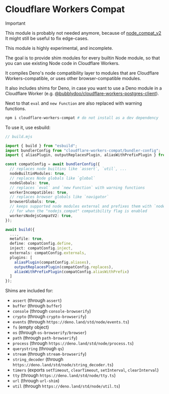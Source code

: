 # Cloudflare Workers Compat

> [!IMPORTANT]
> This module is probably not needed anymore, because of [node_compat_v2](https://developers.cloudflare.com/workers/runtime-apis/nodejs/)
> It might still be useful to fix edge-cases.

This module is highly experimental, and incomplete.

The goal is to provide shim modules for every builtin Node module, so that you can use existing Node code in Cloudflare Workers.

It compiles Deno's node compatibility layer to modules that are Cloudflare Workers-compatible, or uses other browser-compatible modules.

It also includes shims for Deno, in case you want to use a Deno module in a Cloudflare Worker (e.g. [@bubblydoo/cloudflare-workers-postgres-client](https://github.com/bubblydoo/cloudflare-workers-postgres-client)).

Next to that `eval` and `new Function` are also replaced with warning functions.

```bash
npm i cloudflare-workers-compat # do not install as a dev dependency
```

To use it, use esbuild:

```ts
// build.mjs

import { build } from "esbuild";
import bundlerConfig from "cloudflare-workers-compat/bundler-config";
import { aliasPlugin, outputReplacesPlugin, aliasWithPrefixPlugin } from "cloudflare-workers-compat/esbuild";

const compatConfig = await bundlerConfig({
  // replaces node builtins like `assert`, `util`, ...
  nodeBuiltinModules: true,
  // replaces Node globals like `global`
  nodeGlobals: true,
  // replaces `eval` and `new Function` with warning functions
  workerIncompatibles: true,
  // replaces browser globals like `navigator`
  browserGlobals: true,
  // keeps supported node modules external and prefixes them with `node:`,
  // for when the "nodejs_compat" compatibility flag is enabled
  workersNodejsCompatV2: true,
});

await build({
  ...,
  metafile: true,
  define: compatConfig.define,
  inject: compatConfig.inject,
  externals: compatConfig.externals,
  plugins: [
    aliasPlugin(compatConfig.aliases),
    outputReplacesPlugin(compatConfig.replaces),
    aliasWithPrefixPlugin(compatConfig.aliasWithPrefix)
  ]
});
```

Shims are included for:

- `assert` (through `assert`)
- `buffer` (through `buffer`)
- `console` (through `console-browserify`)
- `crypto` (through `crypto-browserify`)
- `events` (through `https://deno.land/std/node/events.ts`)
- `fs` (empty object)
- `os` (through `os-browserify/browser`)
- `path` (through `path-browserify`)
- `process` (through `https://deno.land/std/node/process.ts`)
- `querystring` (through `qs`)
- `stream` (through `stream-browserify`)
- `string_decoder` (through `https://deno.land/std/node/string_decoder.ts`)
- `timers` (exports `setTimeout`, `clearTimeout`, `setInterval`, `clearInterval`)
- `tty` (through `https://deno.land/std/node/tty.ts`)
- `url` (through `url-shim`)
- `util` (through `https://deno.land/std/node/util.ts`)
